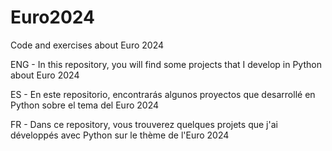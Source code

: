 # Euro2024
Code and exercises about Euro 2024

ENG - In this repository, you will find some projects that I develop in Python about  Euro 2024

ES - En este repositorio, encontrarás algunos proyectos que desarrollé en Python sobre el tema del Euro 2024

FR - Dans ce repository, vous trouverez quelques projets que j'ai développés avec Python sur le thème de l'Euro 2024
